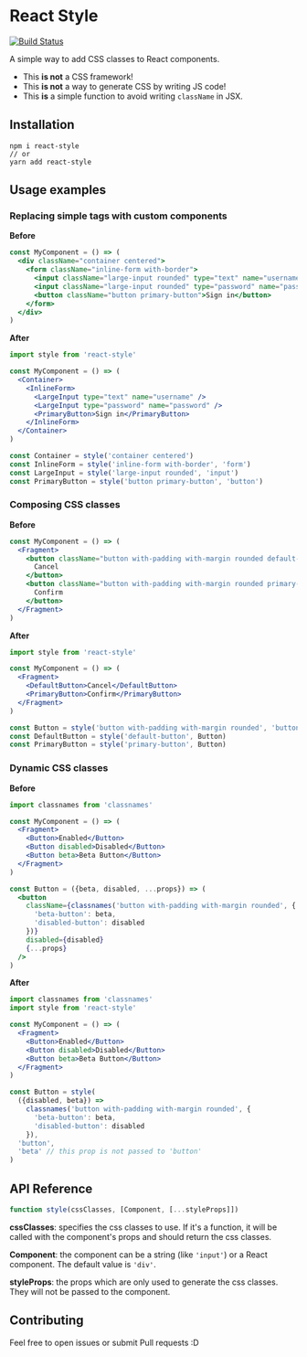 # React Style

[![Build Status](https://travis-ci.org/webNeat/react-style.svg?branch=master)](https://travis-ci.org/webNeat/react-style)

A simple way to add CSS classes to React components.

- This **is not** a CSS framework!
- This **is not** a way to generate CSS by writing JS code!
- This **is** a simple function to avoid writing `className` in JSX.

## Installation

```
npm i react-style
// or
yarn add react-style
```

## Usage examples

### Replacing simple tags with custom components

**Before**

```jsx
const MyComponent = () => (
  <div className="container centered">
    <form className="inline-form with-border">
      <input className="large-input rounded" type="text" name="username" />
      <input className="large-input rounded" type="password" name="password" />
      <button className="button primary-button">Sign in</button>
    </form>
  </div>
)
```

**After**

```jsx
import style from 'react-style'

const MyComponent = () => (
  <Container>
    <InlineForm>
      <LargeInput type="text" name="username" />
      <LargeInput type="password" name="password" />
      <PrimaryButton>Sign in</PrimaryButton>
    </InlineForm>
  </Container>
)

const Container = style('container centered')
const InlineForm = style('inline-form with-border', 'form')
const LargeInput = style('large-input rounded', 'input')
const PrimaryButton = style('button primary-button', 'button')
```

### Composing CSS classes

**Before**

```jsx
const MyComponent = () => (
  <Fragment>
    <button className="button with-padding with-margin rounded default-button">
      Cancel
    </button>
    <button className="button with-padding with-margin rounded primary-button">
      Confirm
    </button>
  </Fragment>
)
```

**After**

```jsx
import style from 'react-style'

const MyComponent = () => (
  <Fragment>
    <DefaultButton>Cancel</DefaultButton>
    <PrimaryButton>Confirm</PrimaryButton>
  </Fragment>
)

const Button = style('button with-padding with-margin rounded', 'button')
const DefaultButton = style('default-button', Button)
const PrimaryButton = style('primary-button', Button)
```

### Dynamic CSS classes

**Before**

```jsx
import classnames from 'classnames'

const MyComponent = () => (
  <Fragment>
    <Button>Enabled</Button>
    <Button disabled>Disabled</Button>
    <Button beta>Beta Button</Button>
  </Fragment>
)

const Button = ({beta, disabled, ...props}) => (
  <button
    className={classnames('button with-padding with-margin rounded', {
      'beta-button': beta,
      'disabled-button': disabled
    })}
    disabled={disabled}
    {...props}
  />
)
```

**After**

```jsx
import classnames from 'classnames'
import style from 'react-style'

const MyComponent = () => (
  <Fragment>
    <Button>Enabled</Button>
    <Button disabled>Disabled</Button>
    <Button beta>Beta Button</Button>
  </Fragment>
)

const Button = style(
  ({disabled, beta}) =>
    classnames('button with-padding with-margin rounded', {
      'beta-button': beta,
      'disabled-button': disabled
    }),
  'button',
  'beta' // this prop is not passed to 'button'
)
```

## API Reference

```js
function style(cssClasses, [Component, [...styleProps]])
```

**cssClasses**: specifies the css classes to use. If it's a function, it will be called with the component's props and should return the css classes.

**Component**: the component can be a string (like `'input'`) or a React component. The default value is `'div'`.

**styleProps**: the props which are only used to generate the css classes. They will not be passed to the component.

## Contributing

Feel free to open issues or submit Pull requests :D
